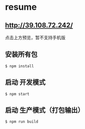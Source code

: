 # resume
## http://39.108.72.242/
点击上方预览，暂不支持手机版
## 安装所有包

```
$ npm install
```

## 启动 开发模式

```
$ npm start
```

## 启动 生产模式（打包输出）

```
$ npm run build
```